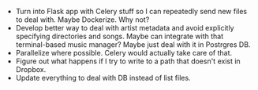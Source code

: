 * Turn into Flask app with Celery stuff so I can repeatedly send new files to deal with. Maybe Dockerize. Why not?
* Develop better way to deal with artist metadata and avoid explicitly specifying directories and songs. Maybe can integrate with that terminal-based music manager? Maybe just deal with it in Postrgres DB.
* Parallelize where possible. Celery would actually take care of that.
* Figure out what happens if I try to write to a path that doesn't exist in Dropbox.
* Update everything to deal with DB instead of list files.
